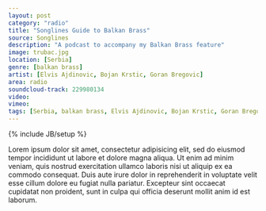 ```yaml
---
layout: post
category: "radio"
title: "Songlines Guide to Balkan Brass"
source: Songlines
description: "A podcast to accompany my Balkan Brass feature"
image: trubac.jpg
location: [Serbia]
genre: [balkan brass]
artist: [Elvis Ajdinovic, Bojan Krstic, Goran Bregovic]
area: radio
soundcloud-track: 229980134
video: 
vimeo: 
tags: [Serbia, balkan brass, Elvis Ajdinovic, Bojan Krstic, Goran Bregovic]
---
```

{% include JB/setup %}

Lorem ipsum dolor sit amet, consectetur adipisicing elit, sed do eiusmod
tempor incididunt ut labore et dolore magna aliqua. Ut enim ad minim veniam,
quis nostrud exercitation ullamco laboris nisi ut aliquip ex ea commodo
consequat. Duis aute irure dolor in reprehenderit in voluptate velit esse
cillum dolore eu fugiat nulla pariatur. Excepteur sint occaecat cupidatat non
proident, sunt in culpa qui officia deserunt mollit anim id est laborum.